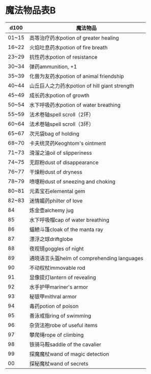 # 魔法物品表B



| **d100** | **魔法物品**                              |
| -------- | ------------------------------------- |
| 01\~15   | 高等治疗药水potion of greater healing       |
| 16\~22   | 火焰吐息药水potion of fire breath           |
| 23\~29   | 抗性药水potion of resistance              |
| 30\~34   | 弹药ammunition, +1                      |
| 35\~39   | 化兽为友药水potion of animal friendship     |
| 40\~44   | 山丘巨人之力药水potion of hill giant strength |
| 45\~49   | 成长药水potion of growth                  |
| 50\~54   | 水下呼吸药水potion of water breathing       |
| 55\~59   | 法术卷轴spell scroll（2环）                  |
| 60\~64   | 法术卷轴spell scroll（3环）                  |
| 65\~67   | 次元袋bag of holding                     |
| 68\~70   | 卡夫统灵药Keoghtom's ointment              |
| 71\~73   | 滑溜之油oil of slipperiness               |
| 74\~75   | 无踪粉dust of disappearance              |
| 76\~77   | 干燥粉dust of dryness                    |
| 78\~79   | 喷嚏粉dust of sneezing and choking       |
| 80\~81   | 元素宝石elemental gem                     |
| 82\~83   | 迷情媚药philter of love                   |
| 84       | 炼金壶alchemy jug                        |
| 85       | 水下呼吸帽cap of water breathing           |
| 86       | 蝠鲼斗篷cloak of the manta ray            |
| 87       | 漂浮之球driftglobe                        |
| 88       | 夜视镜goggles of night                   |
| 89       | 通晓语言头盔helm of comprehending languages |
| 90       | 不动权杖immovable rod                     |
| 91       | 显像提灯lantern of revealing              |
| 92       | 水手护甲mariner's armor                   |
| 93       | 秘银甲mithral armor                      |
| 94       | 毒药potion of poison                    |
| 95       | 善泳戒指ring of swimming                  |
| 96       | 杂货法袍robe of useful items              |
| 97       | 攀爬绳rope of climbing                   |
| 98       | 铁骑马鞍saddle of the cavalier            |
| 99       | 探魔魔杖wand of magic detection           |
| 00       | 探秘魔杖wand of secrets                   |
